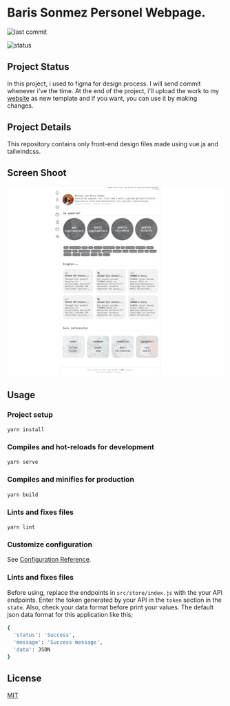 # Baris Sonmez Personel Webpage.

![last commit](https://img.shields.io/github/last-commit/sonmez-baris/personal_website_vue)

![status](https://img.shields.io/badge/status-not%20completed%20yet-yellow)

## Project Status

In this project, i used to figma for design process. I will send commit whenever i've the time. At the end of the project, i'll upload the work to my [website](https://www.barissonmez.com.tr/) as new template and if you want, you can use it by making changes.

## Project Details

This repository contains only front-end design files made using vue.js and tailwindcss.

## Screen Shoot

![Figma Screenshot](https://github.com/sonmez-baris/personal_website_vue/blob/main/public/img/screenshot.jpg)


## Usage

### Project setup
```
yarn install
```

### Compiles and hot-reloads for development
```
yarn serve
```

### Compiles and minifies for production
```
yarn build
```

### Lints and fixes files
```
yarn lint
```

### Customize configuration
See [Configuration Reference](https://cli.vuejs.org/config/).

### Lints and fixes files
Before using, replace the endpoints in ```src/store/index.js``` with the your API endpoints. Enter the token generated by your API in the ```token``` section in the ```state```. Also, check your data format before print your values. The default json data format for this application like this;

```bash 
{
  'status': 'Success',
  'message': 'Success message',
  'data': JSON
}
```


## License
[MIT](https://choosealicense.com/licenses/mit/)
